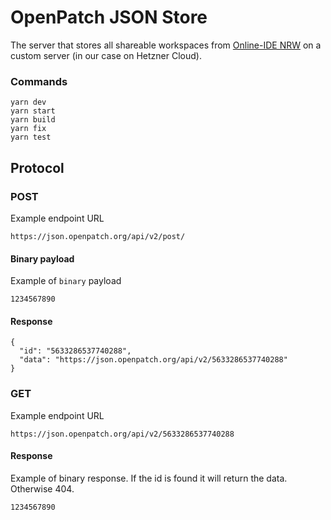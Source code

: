 # OpenPatch JSON Store

The server that stores all shareable workspaces from [Online-IDE NRW](https://nrw.onlineide.openpatch.org) on a custom server (in our case on Hetzner Cloud).

### Commands

```
yarn dev
yarn start
yarn build
yarn fix
yarn test
```

## Protocol

### POST

Example endpoint URL

```
https://json.openpatch.org/api/v2/post/
```

#### Binary payload

Example of `binary` payload

```
1234567890
```

#### Response

```
{
  "id": "5633286537740288",
  "data": "https://json.openpatch.org/api/v2/5633286537740288"
}
```

### GET

Example endpoint URL

```
https://json.openpatch.org/api/v2/5633286537740288
```

#### Response

Example of binary response. If the id is found it will return the data. Otherwise 404.

```
1234567890
```

